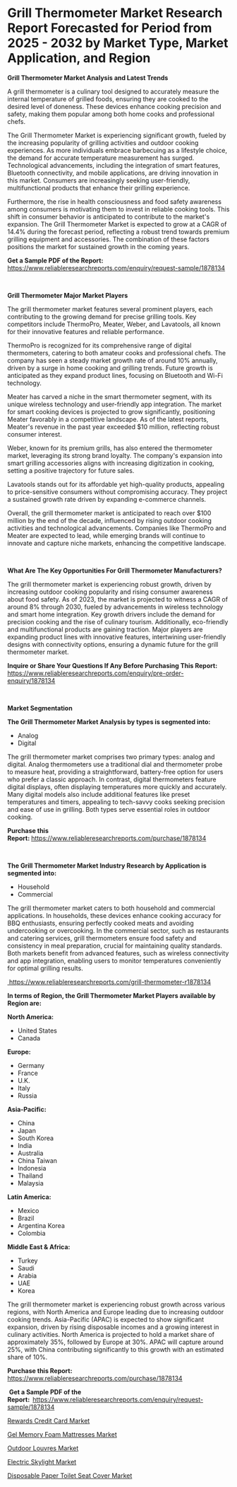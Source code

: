 <p><h1>Grill Thermometer Market Research Report Forecasted for Period from 2025 -  2032 by Market Type, Market Application, and Region</h1></p><p><strong>Grill Thermometer Market Analysis and Latest Trends</strong></p>
<p><p>A grill thermometer is a culinary tool designed to accurately measure the internal temperature of grilled foods, ensuring they are cooked to the desired level of doneness. These devices enhance cooking precision and safety, making them popular among both home cooks and professional chefs. </p><p>The Grill Thermometer Market is experiencing significant growth, fueled by the increasing popularity of grilling activities and outdoor cooking experiences. As more individuals embrace barbecuing as a lifestyle choice, the demand for accurate temperature measurement has surged. Technological advancements, including the integration of smart features, Bluetooth connectivity, and mobile applications, are driving innovation in this market. Consumers are increasingly seeking user-friendly, multifunctional products that enhance their grilling experience.</p><p>Furthermore, the rise in health consciousness and food safety awareness among consumers is motivating them to invest in reliable cooking tools. This shift in consumer behavior is anticipated to contribute to the market's expansion. The Grill Thermometer Market is expected to grow at a CAGR of 14.4% during the forecast period, reflecting a robust trend towards premium grilling equipment and accessories. The combination of these factors positions the market for sustained growth in the coming years.</p></p>
<p><strong>Get a Sample PDF of the Report:&nbsp;</strong> <a href="https://www.reliableresearchreports.com/enquiry/request-sample/1878134?utm_campaign=8&utm_medium=2&utm_source=Github&utm_content=ia&utm_term=09022025&utm_id=grill-thermometer">https://www.reliableresearchreports.com/enquiry/request-sample/1878134</a></p>
<p>&nbsp;</p>
<p><strong>Grill Thermometer Major Market Players</strong></p>
<p><p>The grill thermometer market features several prominent players, each contributing to the growing demand for precise grilling tools. Key competitors include ThermoPro, Meater, Weber, and Lavatools, all known for their innovative features and reliable performance. </p><p>ThermoPro is recognized for its comprehensive range of digital thermometers, catering to both amateur cooks and professional chefs. The company has seen a steady market growth rate of around 10% annually, driven by a surge in home cooking and grilling trends. Future growth is anticipated as they expand product lines, focusing on Bluetooth and Wi-Fi technology.</p><p>Meater has carved a niche in the smart thermometer segment, with its unique wireless technology and user-friendly app integration. The market for smart cooking devices is projected to grow significantly, positioning Meater favorably in a competitive landscape. As of the latest reports, Meater's revenue in the past year exceeded $10 million, reflecting robust consumer interest.</p><p>Weber, known for its premium grills, has also entered the thermometer market, leveraging its strong brand loyalty. The company's expansion into smart grilling accessories aligns with increasing digitization in cooking, setting a positive trajectory for future sales.</p><p>Lavatools stands out for its affordable yet high-quality products, appealing to price-sensitive consumers without compromising accuracy. They project a sustained growth rate driven by expanding e-commerce channels.</p><p>Overall, the grill thermometer market is anticipated to reach over $100 million by the end of the decade, influenced by rising outdoor cooking activities and technological advancements. Companies like ThermoPro and Meater are expected to lead, while emerging brands will continue to innovate and capture niche markets, enhancing the competitive landscape.</p></p>
<p>&nbsp;</p>
<p><strong>What Are The Key Opportunities For Grill Thermometer Manufacturers?</strong></p>
<p><p>The grill thermometer market is experiencing robust growth, driven by increasing outdoor cooking popularity and rising consumer awareness about food safety. As of 2023, the market is projected to witness a CAGR of around 8% through 2030, fueled by advancements in wireless technology and smart home integration. Key growth drivers include the demand for precision cooking and the rise of culinary tourism. Additionally, eco-friendly and multifunctional products are gaining traction. Major players are expanding product lines with innovative features, intertwining user-friendly designs with connectivity options, ensuring a dynamic future for the grill thermometer market.</p></p>
<p><strong>Inquire or Share Your Questions If Any Before Purchasing This Report:</strong> <a href="https://www.reliableresearchreports.com/enquiry/pre-order-enquiry/1878134?utm_campaign=8&utm_medium=2&utm_source=Github&utm_content=ia&utm_term=09022025&utm_id=grill-thermometer">https://www.reliableresearchreports.com/enquiry/pre-order-enquiry/1878134</a></p>
<p>&nbsp;</p>
<p><strong>Market Segmentation</strong></p>
<p><strong>The Grill Thermometer Market Analysis by types is segmented into:</strong></p>
<p><ul><li>Analog</li><li>Digital</li></ul></p>
<p><p>The grill thermometer market comprises two primary types: analog and digital. Analog thermometers use a traditional dial and thermometer probe to measure heat, providing a straightforward, battery-free option for users who prefer a classic approach. In contrast, digital thermometers feature digital displays, often displaying temperatures more quickly and accurately. Many digital models also include additional features like preset temperatures and timers, appealing to tech-savvy cooks seeking precision and ease of use in grilling. Both types serve essential roles in outdoor cooking.</p></p>
<p><strong>Purchase this Report:&nbsp;</strong><a href="https://www.reliableresearchreports.com/purchase/1878134?utm_campaign=8&utm_medium=2&utm_source=Github&utm_content=ia&utm_term=09022025&utm_id=grill-thermometer">https://www.reliableresearchreports.com/purchase/1878134</a></p>
<p>&nbsp;</p>
<p><strong>The Grill Thermometer Market Industry Research by Application is segmented into:</strong></p>
<p><ul><li>Household</li><li>Commercial</li></ul></p>
<p><p>The grill thermometer market caters to both household and commercial applications. In households, these devices enhance cooking accuracy for BBQ enthusiasts, ensuring perfectly cooked meats and avoiding undercooking or overcooking. In the commercial sector, such as restaurants and catering services, grill thermometers ensure food safety and consistency in meal preparation, crucial for maintaining quality standards. Both markets benefit from advanced features, such as wireless connectivity and app integration, enabling users to monitor temperatures conveniently for optimal grilling results.</p></p>
<p><a href="https://www.reliableresearchreports.com/grill-thermometer-r1878134?utm_campaign=8&utm_medium=2&utm_source=Github&utm_content=ia&utm_term=09022025&utm_id=grill-thermometer">&nbsp;https://www.reliableresearchreports.com/grill-thermometer-r1878134</a></p>
<p><strong>In terms of Region, the Grill Thermometer Market Players available by Region are:</strong></p>
<p>
    <p> <strong> North America: </strong>
        <ul>
            <li>United States</li>
            <li>Canada</li>
        </ul>
        </p> 
    <p> <strong> Europe: </strong>
        <ul>
            <li>Germany</li>
            <li>France</li>
            <li>U.K.</li>
            <li>Italy</li>
            <li>Russia</li>
        </ul>
        </p> 
    <p> <strong> Asia-Pacific: </strong>
        <ul>
            <li>China</li>
            <li>Japan</li>
            <li>South Korea</li>
            <li>India</li>
            <li>Australia</li>
            <li>China Taiwan</li>
            <li>Indonesia</li>
            <li>Thailand</li>
            <li>Malaysia</li>
        </ul>
        </p> 
    <p> <strong> Latin America: </strong>
        <ul>
            <li>Mexico</li>
            <li>Brazil</li>
            <li>Argentina Korea</li>
            <li>Colombia</li>
        </ul>
        </p> 
    <p> <strong> Middle East & Africa: </strong>
        <ul>
            <li>Turkey</li>
            <li>Saudi</li>
            <li>Arabia</li>
            <li>UAE</li>
            <li>Korea</li>
        </ul>
    </p>
    </p>
<p><p>The grill thermometer market is experiencing robust growth across various regions, with North America and Europe leading due to increasing outdoor cooking trends. Asia-Pacific (APAC) is expected to show significant expansion, driven by rising disposable incomes and a growing interest in culinary activities. North America is projected to hold a market share of approximately 35%, followed by Europe at 30%. APAC will capture around 25%, with China contributing significantly to this growth with an estimated share of 10%.</p></p>
<p><strong>Purchase this Report: </strong><a href="https://www.reliableresearchreports.com/purchase/1878134?utm_campaign=8&utm_medium=2&utm_source=Github&utm_content=ia&utm_term=09022025&utm_id=grill-thermometer">https://www.reliableresearchreports.com/purchase/1878134</a></p>
<p>&nbsp;<strong>Get a Sample PDF of the Report:&nbsp;&nbsp;</strong><a href="https://www.reliableresearchreports.com/enquiry/request-sample/1878134?utm_campaign=8&utm_medium=2&utm_source=Github&utm_content=ia&utm_term=09022025&utm_id=grill-thermometer">https://www.reliableresearchreports.com/enquiry/request-sample/1878134</a></p>
<p><strong></strong></p>
<p><p><a href="https://github.com/ezahdyre/Market-Research-Report-List-1/blob/main/rewards-credit-card-market.md?utm_campaign=8&utm_medium=2&utm_source=Github&utm_content=ia&utm_term=09022025&utm_id=grill-thermometer">Rewards Credit Card Market</a></p><p><a href="https://github.com/dingharhouma/Market-Research-Report-List-1/blob/main/gel-memory-foam-mattresses-market.md?utm_campaign=8&utm_medium=2&utm_source=Github&utm_content=ia&utm_term=09022025&utm_id=grill-thermometer">Gel Memory Foam Mattresses Market</a></p><p><a href="https://github.com/tashiafun920/Market-Research-Report-List-1/blob/main/outdoor-louvres-market.md?utm_campaign=8&utm_medium=2&utm_source=Github&utm_content=ia&utm_term=09022025&utm_id=grill-thermometer">Outdoor Louvres Market</a></p><p><a href="https://github.com/tshumaalzlam0/Market-Research-Report-List-1/blob/main/electric-skylight-market.md?utm_campaign=8&utm_medium=2&utm_source=Github&utm_content=ia&utm_term=09022025&utm_id=grill-thermometer">Electric Skylight Market</a></p><p><a href="https://github.com/verikaahova/Market-Research-Report-List-1/blob/main/disposable-paper-toilet-seat-cover-market.md?utm_campaign=8&utm_medium=2&utm_source=Github&utm_content=ia&utm_term=09022025&utm_id=grill-thermometer">Disposable Paper Toilet Seat Cover Market</a></p></p>